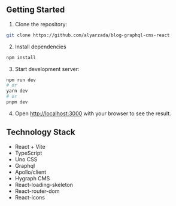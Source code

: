
## Getting Started

1. Clone the repository:
```bash
git clone https://github.com/alyarzada/blog-graphql-cms-react
```

2. Install dependencies

```bash
npm install
```

3. Start development server:

```bash
npm run dev
# or
yarn dev
# or
pnpm dev
```

4. Open [http://localhost:3000](http://localhost:3000) with your browser to see the result.

## Technology Stack

- React + Vite
- TypeScript 
- Uno CSS
- Graphql
- Apollo/client
- Hygraph CMS
- React-loading-skeleton
- React-router-dom
- React-icons



